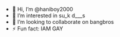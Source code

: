 - 👋 Hi, I’m @haniboy2000
- 👀 I’m interested in su_k d___s
- 💞️ I’m looking to collaborate on bangbros
- ⚡ Fun fact: IAM GAY

<!---
haniboy2000/haniboy2000 is a ✨ special ✨ repository because its `README.md` (this file) appears on your GitHub profile.
You can click the Preview link to take a look at your changes.
--->
